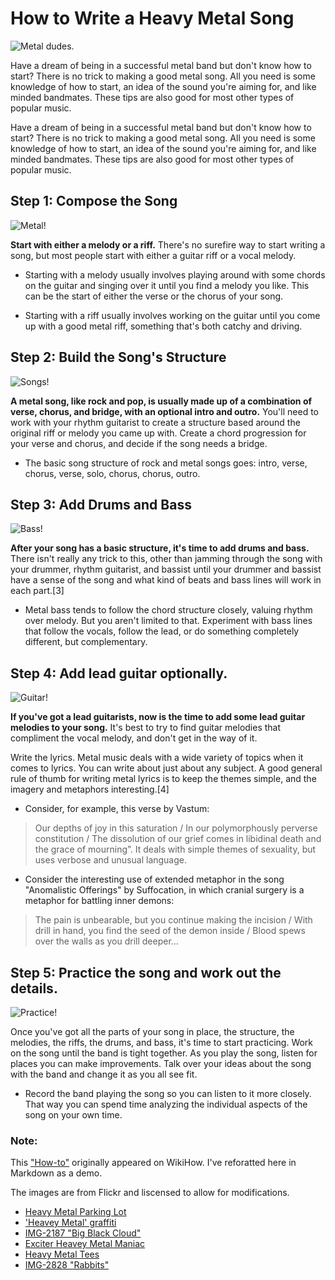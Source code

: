 # How to Write a Heavy Metal Song

![Metal dudes.](https://github.com/jloan/mini-projects-sandbox/blob/master/e235/heavy-metal/2.jpg)

Have a dream of being in a successful metal band but don't know how to start? There is no trick to making a good metal song. All you need is some knowledge of how to start, an idea of the sound you're aiming for, and like minded bandmates. These tips are also good for most other types of popular music. 

Have a dream of being in a successful metal band but don't know how to start? There is no trick to making a good metal song. All you need is some knowledge of how to start, an idea of the sound you're aiming for, and like minded bandmates. These tips are also good for most other types of popular music. 

## Step 1: Compose the Song

![Metal!](https://github.com/jloan/mini-projects-sandbox/blob/master/e235/heavy-metal/1.jpg)

**Start with either a melody or a riff.** There's no surefire way to start writing a song, but most people start with either a guitar riff or a vocal melody. 

* Starting with a melody usually involves playing around with some chords on the guitar and singing over it until you find a melody you like. This can be the start of either the verse or the chorus of your song.

* Starting with a riff usually involves working on the guitar until you come up with a good metal riff, something that's both catchy and driving.


## Step 2: Build the Song's Structure

![Songs!](https://github.com/jloan/mini-projects-sandbox/blob/master/e235/heavy-metal/6.jpg)

**A metal song, like rock and pop, is usually made up of a combination of verse, chorus, and bridge, with an optional intro and outro.** You'll need to work with your rhythm guitarist to create a structure based around the original riff or melody you came up with. Create a chord progression for your verse and chorus, and decide if the song needs a bridge.

* The basic song structure of rock and metal songs goes: intro, verse, chorus, verse, solo, chorus, chorus, outro.


## Step 3: Add Drums and Bass

![Bass!](https://img.discogs.com/PDCEMsKh8K06O3hrq1DEcwEj1po=/600x923/smart/filters:strip_icc():format(jpeg):mode_rgb():quality(90)/discogs-images/A-77192-1560366356-9261.jpeg.jpg)

**After your song has a basic structure, it's time to add drums and bass.** There isn't really any trick to this, other than jamming through the song with your drummer, rhythm guitarist, and bassist until your drummer and bassist have a sense of the song and what kind of beats and bass lines will work in each part.[3]

* Metal bass tends to follow the chord structure closely, valuing rhythm over melody. But you aren't limited to that. Experiment with bass lines that follow the vocals, follow the lead, or do something completely different, but complementary.

## Step 4: Add lead guitar optionally. 

![Guitar!](https://github.com/jloan/mini-projects-sandbox/blob/master/e235/heavy-metal/4.jpg)

**If you've got a lead guitarists, now is the time to add some lead guitar melodies to your song.** It's best to try to find guitar melodies that compliment the vocal melody, and don't get in the way of it. 

 Write the lyrics. Metal music deals with a wide variety of topics when it comes to lyrics. You can write about just about any subject. A good general rule of thumb for writing metal lyrics is to keep the themes simple, and the imagery and metaphors interesting.[4]

* Consider, for example, this verse by Vastum: 

>Our depths of joy in this saturation / In our polymorphously perverse constitution / The dissolution of our grief comes in libidinal death and the grace of mourning”. It deals with simple themes of sexuality, but uses verbose and unusual language.

* Consider the interesting use of extended metaphor in the song "Anomalistic Offerings" by Suffocation, in which cranial surgery is a metaphor for battling inner demons:

>The pain is unbearable, but you continue making the incision / With drill in hand, you find the seed of the demon inside / Blood spews over the walls as you drill deeper... 

## Step 5: Practice the song and work out the details. 

![Practice!](https://github.com/jloan/mini-projects-sandbox/blob/master/e235/heavy-metal/3.jpg)

Once you've got all the parts of your song in place, the structure, the melodies, the riffs, the drums, and bass, it's time to start practicing. Work on the song until the band is tight together. As you play the song, listen for places you can make improvements. Talk over your ideas about the song with the band and change it as you all see fit.

* Record the band playing the song so you can listen to it more closely. That way you can spend time analyzing the individual aspects of the song on your own time.

### Note: 

This ["How-to"](https://www.wikihow.com/Write-a-Metal-Song) originally appeared on WikiHow. I've reforatted here in Markdown as a demo.

The images are from Flickr and liscensed to allow for modifications. 

* [Heavy Metal Parking Lot](https://www.flickr.com/photos/revrev/6131091773/in/faves-142161312@N05/)
* ['Heavey Metal' graffiti](https://www.flickr.com/photos/duncan/27081425793/in/faves-142161312@N05/)
* [IMG-2187 "Big Black Cloud"](https://www.flickr.com/photos/driveangry3d/20625977036/in/faves-142161312@N05/)
* [Exciter Heavey Metal Maniac](https://www.flickr.com/photos/digimeister/16127402785/in/photolist-qz89YH-qhza9h-qhH8GF-eSwm-Hg6oon-tA6pQr-h5B5eK-32Vxhr-2atvhUj-nUGQM6-2hrwQ1v-h5B3aV-DZ7ji1-9Ru4p8-agNPQK-49V1Pr-2dDSrZY-VSpL78-Cnx2HA-J1Xb-h5B3qp-h5B4KZ-h5BbAd-FFBXjM-h5CmQB-HGhj5i-gNQKVr-h5Bp73-h5BdSs-h5BqPm-aF5PJ2-hpE6y-7cgNB1-h5B3UR-24M4Kou-AKrf5-h5BcMG-2cVhDNs-h5Co9t-7Uyp22-c1xkx-h5B4xV-h5CoKt-h5CnXX-MWHsU-nRjCs-2hQLAbf-2hQ3Gdt-2hPPKZs-2hPy6sY)
* [Heavy Metal Tees](https://www.flickr.com/photos/99817314@N04/14379918487/in/faves-142161312@N05/)
* [IMG-2828 "Rabbits"](https://www.flickr.com/photos/99817314@N04/14379918487/in/faves-142161312@N05/)
